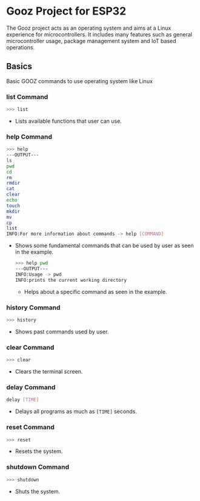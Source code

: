 # Gooz Project for ESP32
The Gooz project acts as an operating system and aims at a Linux experience for microcontrollers. It includes many features such as general microcontroller usage, package management system and IoT based operations.

## Basics
Basic GOOZ commands to use operating system like Linux

### list Command

```bash
>>> list
```

- Lists available functions that user can use.

### help Command

```bash
>>> help
---OUTPUT---
ls
pwd
cd
rm
rmdir
cat
clear
echo
touch
mkdir
mv
cp
list
INFO:For more information about commands -> help [COMMAND]
```

- Shows some fundamental commands that can be used by user as seen in the example.
    
    ```bash
    >>> help pwd
    ---OUTPUT---
    INFO:Usage -> pwd
    INFO:prints the current working directory
    ```
    
    - Helps about a specific command as seen in the example.

### history Command

```bash
>>> history 
```

- Shows past commands used by user.

### clear Command

```bash
>>> clear
```

- Clears the terminal screen.

### delay Command

```bash
delay [TIME]
```

- Delays all programs as much as `[TIME]` seconds.

### reset Command

```bash
>>> reset
```

- Resets the system.

### shutdown Command

```bash
>>> shutdown
```

- Shuts the system.
